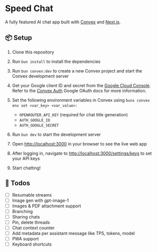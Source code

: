 # Speed Chat

A fully featured AI chat app built with [Convex](https://www.convex.dev/) and [Next.js](https://nextjs.org/).

## 📦 Setup

1. Clone this repository

2. Run `bun install` to install the dependencies

3. Run `bun convex:dev` to create a new Convex project and start the Convex development server

4. Get your Google client ID and secret from the [Google Cloud Console](https://console.cloud.google.com/apis/credentials). Refer to the [Convex Auth](https://labs.convex.dev/auth/config/oauth/google) Google OAuth docs for more information.

5. Set the following environment variables in Convex using `bunx convex env set <var_key> <var_value>`:

   - `OPENROUTER_API_KEY` (required for chat title generation)
   - `AUTH_GOOGLE_ID`
   - `AUTH_GOOGLE_SECRET`

6. Run `bun dev` to start the development server

7. Open [http://localhost:3000](http://localhost:3000) in your browser to see the live web app

8. After logging in, navigate to [http://localhost:3000/settings/keys](http://localhost:3000/settings/keys) to set your API keys

9. Start chatting!

## 📝 Todos

- [ ] Resumable streams
- [ ] Image gen with gpt-image-1
- [ ] Images & PDF attachment support
- [ ] Branching
- [ ] Sharing chats
- [ ] Pin, delete threads
- [ ] Chat context counter
- [ ] Add metadata per assistant message like TPS, tokens, model
- [ ] PWA support
- [ ] Keyboard shortcuts
